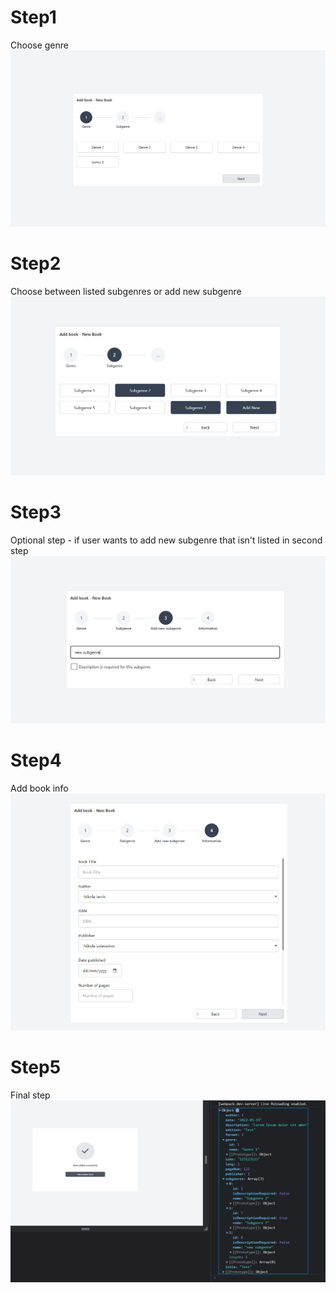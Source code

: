 
# Step1
Choose genre 
![Step1](https://github.com/NJevric/stepper-form-angular/blob/master/src/assets/step1.png)

# Step2
Choose between listed subgenres or add new subgenre
![Step2](https://github.com/NJevric/stepper-form-angular/blob/master/src/assets/step2.png)

# Step3
Optional step - if user wants to add new subgenre that isn't listed in second step
![Step3](https://github.com/NJevric/stepper-form-angular/blob/master/src/assets/step3.png)

# Step4
Add book info
![Step1](https://github.com/NJevric/stepper-form-angular/blob/master/src/assets/step4.png)

# Step5
Final step 
![Step1](https://github.com/NJevric/stepper-form-angular/blob/master/src/assets/final.png)
